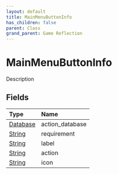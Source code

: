 ```yaml
---
layout: default
title: MainMenuButtonInfo
has_children: false
parent: Class
grand_parent: Game Reflection
---
```

# MainMenuButtonInfo
Description 

## Fields
| Type | Name |
|:-------------|:--------------|
| [Database](/game-reflection/components/database.md) | action_database |
| [String](/game-reflection/components/string.md) | requirement |
| [String](/game-reflection/components/string.md) | label |
| [String](/game-reflection/components/string.md) | action |
| [String](/game-reflection/components/string.md) | icon |
